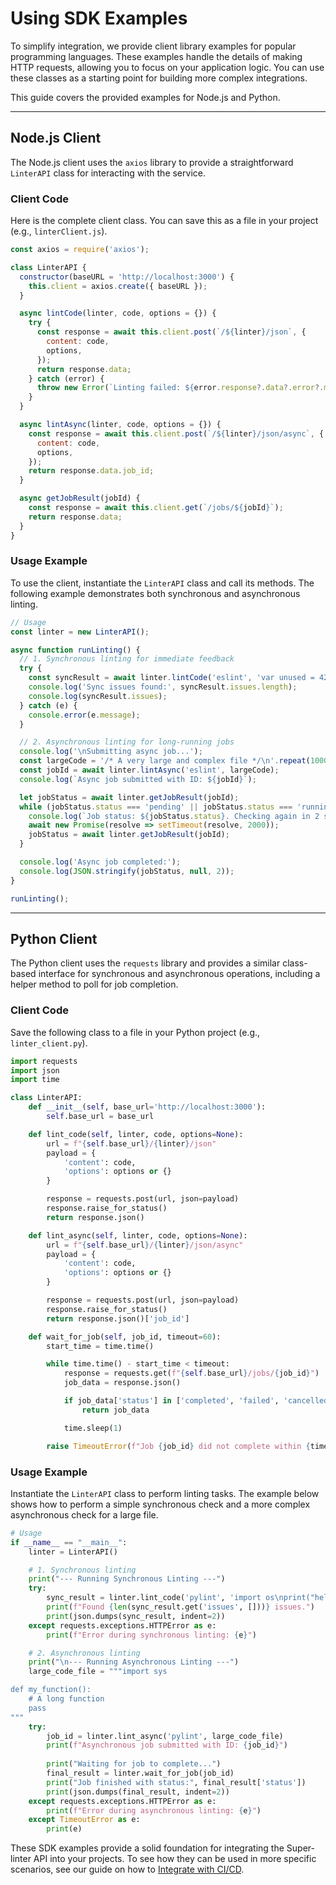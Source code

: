# Using SDK Examples

To simplify integration, we provide client library examples for popular programming languages. These examples handle the details of making HTTP requests, allowing you to focus on your application logic. You can use these classes as a starting point for building more complex integrations.

This guide covers the provided examples for Node.js and Python.

---

## Node.js Client

The Node.js client uses the `axios` library to provide a straightforward `LinterAPI` class for interacting with the service.

### Client Code

Here is the complete client class. You can save this as a file in your project (e.g., `linterClient.js`).

```javascript
const axios = require('axios');

class LinterAPI {
  constructor(baseURL = 'http://localhost:3000') {
    this.client = axios.create({ baseURL });
  }

  async lintCode(linter, code, options = {}) {
    try {
      const response = await this.client.post(`/${linter}/json`, {
        content: code,
        options,
      });
      return response.data;
    } catch (error) {
      throw new Error(`Linting failed: ${error.response?.data?.error?.message}`);
    }
  }

  async lintAsync(linter, code, options = {}) {
    const response = await this.client.post(`/${linter}/json/async`, {
      content: code,
      options,
    });
    return response.data.job_id;
  }

  async getJobResult(jobId) {
    const response = await this.client.get(`/jobs/${jobId}`);
    return response.data;
  }
}
```

### Usage Example

To use the client, instantiate the `LinterAPI` class and call its methods. The following example demonstrates both synchronous and asynchronous linting.

```javascript
// Usage
const linter = new LinterAPI();

async function runLinting() {
  // 1. Synchronous linting for immediate feedback
  try {
    const syncResult = await linter.lintCode('eslint', 'var unused = 42;');
    console.log('Sync issues found:', syncResult.issues.length);
    console.log(syncResult.issues);
  } catch (e) {
    console.error(e.message);
  }

  // 2. Asynchronous linting for long-running jobs
  console.log('\nSubmitting async job...');
  const largeCode = '/* A very large and complex file */\n'.repeat(1000) + 'console.log("hello");';
  const jobId = await linter.lintAsync('eslint', largeCode);
  console.log(`Async job submitted with ID: ${jobId}`);

  let jobStatus = await linter.getJobResult(jobId);
  while (jobStatus.status === 'pending' || jobStatus.status === 'running') {
    console.log(`Job status: ${jobStatus.status}. Checking again in 2 seconds...`);
    await new Promise(resolve => setTimeout(resolve, 2000));
    jobStatus = await linter.getJobResult(jobId);
  }

  console.log('Async job completed:');
  console.log(JSON.stringify(jobStatus, null, 2));
}

runLinting();
```

---

## Python Client

The Python client uses the `requests` library and provides a similar class-based interface for synchronous and asynchronous operations, including a helper method to poll for job completion.

### Client Code

Save the following class to a file in your Python project (e.g., `linter_client.py`).

```python
import requests
import json
import time

class LinterAPI:
    def __init__(self, base_url='http://localhost:3000'):
        self.base_url = base_url

    def lint_code(self, linter, code, options=None):
        url = f"{self.base_url}/{linter}/json"
        payload = {
            'content': code,
            'options': options or {}
        }

        response = requests.post(url, json=payload)
        response.raise_for_status()
        return response.json()

    def lint_async(self, linter, code, options=None):
        url = f"{self.base_url}/{linter}/json/async"
        payload = {
            'content': code,
            'options': options or {}
        }

        response = requests.post(url, json=payload)
        response.raise_for_status()
        return response.json()['job_id']

    def wait_for_job(self, job_id, timeout=60):
        start_time = time.time()

        while time.time() - start_time < timeout:
            response = requests.get(f"{self.base_url}/jobs/{job_id}")
            job_data = response.json()

            if job_data['status'] in ['completed', 'failed', 'cancelled']:
                return job_data

            time.sleep(1)

        raise TimeoutError(f"Job {job_id} did not complete within {timeout}s")
```

### Usage Example

Instantiate the `LinterAPI` class to perform linting tasks. The example below shows how to perform a simple synchronous check and a more complex asynchronous check for a large file.

```python
# Usage
if __name__ == "__main__":
    linter = LinterAPI()

    # 1. Synchronous linting
    print("--- Running Synchronous Linting ---")
    try:
        sync_result = linter.lint_code('pylint', 'import os\nprint("hello world")')
        print(f"Found {len(sync_result.get('issues', []))} issues.")
        print(json.dumps(sync_result, indent=2))
    except requests.exceptions.HTTPError as e:
        print(f"Error during synchronous linting: {e}")

    # 2. Asynchronous linting
    print("\n--- Running Asynchronous Linting ---")
    large_code_file = """import sys

def my_function():
    # A long function
    pass
"""
    try:
        job_id = linter.lint_async('pylint', large_code_file)
        print(f"Asynchronous job submitted with ID: {job_id}")
        
        print("Waiting for job to complete...")
        final_result = linter.wait_for_job(job_id)
        print("Job finished with status:", final_result['status'])
        print(json.dumps(final_result, indent=2))
    except requests.exceptions.HTTPError as e:
        print(f"Error during asynchronous linting: {e}")
    except TimeoutError as e:
        print(e)
```

These SDK examples provide a solid foundation for integrating the Super-linter API into your projects. To see how they can be used in more specific scenarios, see our guide on how to [Integrate with CI/CD](./guides-ci-cd-integration.md).